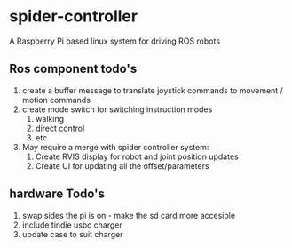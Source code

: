 # spider-controller
A Raspberry Pi based linux system for driving ROS robots

## Ros component todo's

1. create a buffer message to translate joystick commands to movement / motion commands
2. create mode switch for switching instruction modes
   1. walking
   2. direct control
   3. etc
3. May require a merge with spider controller system:
   1. Create RVIS display for robot and joint position updates 
   2. Create UI for updating all the offset/parameters

## hardware Todo's

1. swap sides the pi is on - make the sd card more accesible
2. include tindie usbc charger
3. update case to suit charger
